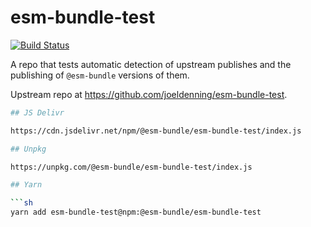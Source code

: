 # esm-bundle-test
[![Build Status](https://travis-ci.com/esm-bundle/esm-bundle-test.svg?branch=master)](https://travis-ci.com/esm-bundle/esm-bundle-test)

A repo that tests automatic detection of upstream publishes and the publishing of `@esm-bundle` versions of them.

Upstream repo at https://github.com/joeldenning/esm-bundle-test.


```sh
## JS Delivr

https://cdn.jsdelivr.net/npm/@esm-bundle/esm-bundle-test/index.js

## Unpkg

https://unpkg.com/@esm-bundle/esm-bundle-test/index.js

## Yarn

```sh
yarn add esm-bundle-test@npm:@esm-bundle/esm-bundle-test
```